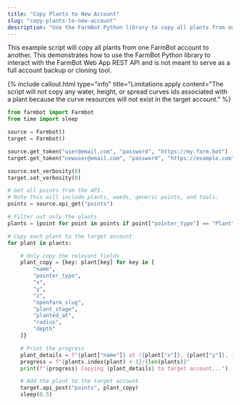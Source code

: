 ```yaml
---
title: "Copy Plants to New Account"
slug: "copy-plants-to-new-account"
description: "Use the FarmBot Python library to copy all plants from one FarmBot account to another"
---
```


This example script will copy all plants from one FarmBot account to another. This demonstrates how to use the FarmBot Python library to interact with the FarmBot Web App REST API and is not meant to serve as a full account backup or cloning tool.

{%
include callout.html
type="info"
title="Limitations apply
content="The script will not copy any water, height, or spread curves ids associated with a plant because the curve resources will not exist in the target account."
%}

```python
from farmbot import Farmbot
from time import sleep

source = Farmbot()
target = Farmbot()

source.get_token("user@email.com", "password", "https://my.farm.bot")
target.get_token("newuser@email.com", "password", "https://example.com")

source.set_verbosity(0)
target.set_verbosity(0)

# Get all points from the API.
# Note this will include plants, weeds, generic points, and tools.
points = source.api_get("points")

# Filter out only the plants
plants = [point for point in points if point["pointer_type"] == "Plant"]

# Copy each plant to the target account
for plant in plants:

    # Only copy the relevant fields
    plant_copy = {key: plant[key] for key in [
        "name",
        "pointer_type",
        "x",
        "y",
        "z",
        "openfarm_slug",
        "plant_stage",
        "planted_at",
        "radius",
        "depth"
    ]}

    # Print the progress
    plant_details = f"{plant["name"]} at ({plant["x"]}, {plant["y"]}, {plant["z"]})"
    progress = f"{plants.index(plant) + 1}/{len(plants)}"
    print(f"{progress} Copying {plant_details} to target account...")

    # Add the plant to the target account
    target.api_post("points", plant_copy)
    sleep(0.5)
```
